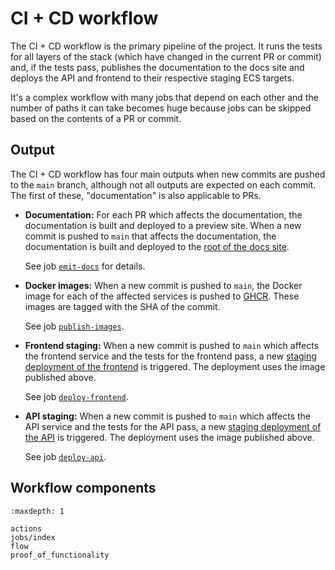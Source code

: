 # CI + CD workflow

The CI + CD workflow is the primary pipeline of the project. It runs the tests
for all layers of the stack (which have changed in the current PR or commit)
and, if the tests pass, publishes the documentation to the docs site and deploys
the API and frontend to their respective staging ECS targets.

It's a complex workflow with many jobs that depend on each other and the number
of paths it can take becomes huge because jobs can be skipped based on the
contents of a PR or commit.

## Output

The CI + CD workflow has four main outputs when new commits are pushed to the
`main` branch, although not all outputs are expected on each commit. The first
of these, "documentation" is also applicable to PRs.

- **Documentation:** For each PR which affects the documentation, the
  documentation is built and deployed to a preview site. When a new commit is
  pushed to `main` that affects the documentation, the documentation is built
  and deployed to the [root of the docs site](https://docs.openverse.org).

  See job [`emit-docs`](#emit-docs) for details.

- **Docker images:** When a new commit is pushed to `main`, the Docker image for
  each of the affected services is pushed to
  [GHCR](https://github.com/orgs/WordPress/packages?repo_name=openverse). These
  images are tagged with the SHA of the commit.

  See job [`publish-images`](#publish-images).

- **Frontend staging:** When a new commit is pushed to `main` which affects the
  frontend service and the tests for the frontend pass, a new
  [staging deployment of the frontend](https://staging.openverse.org/) is
  triggered. The deployment uses the image published above.

  See job [`deploy-frontend`](#deploy-frontend).

- **API staging:** When a new commit is pushed to `main` which affects the API
  service and the tests for the API pass, a new
  [staging deployment of the API](https://api-staging.openverse.engineering/) is
  triggered. The deployment uses the image published above.

  See job [`deploy-api`](#deploy-api).

## Workflow components

```{toctree}
:maxdepth: 1

actions
jobs/index
flow
proof_of_functionality
```
